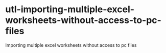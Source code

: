 # utl-importing-multiple-excel-worksheets-without-access-to-pc-files
Importing multiple excel worksheets without access to pc files  
